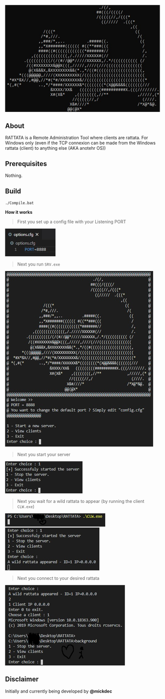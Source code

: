 <div align="center">
<img src="READMERES/RATTATA.jpg">
</div>

About
-----

RATTATA is a Remote Administration Tool where clients are rattata.
For Windows only (even if the TCP connexion can be made from the Windows rattata (client) to anything else (AKA anotehr OS))

Prerequisites
-------------
Nothing.

Build
-----------------
```
./Compile.bat
```

**How it works**

>First you set up a config file with your Listening PORT
<img src="READMERES/LPORT.jpg">

>Next you run `SRV.exe`
<img src="READMERES/RUN.jpg">

>Next you start your server
<img src="READMERES/SERVER.jpg">

>Next you wait for a wild rattata to appear (by running the client `CLW.exe`)
<img src="READMERES/CLW.jpg">
<img src="READMERES/CONN.jpg">

>Next you connect to your desired rattata
<img src="READMERES/CONWITHONENISRESERVED.jpg">

Disclaimer
----------------------
Initially and currently being developed by **@mickdec**